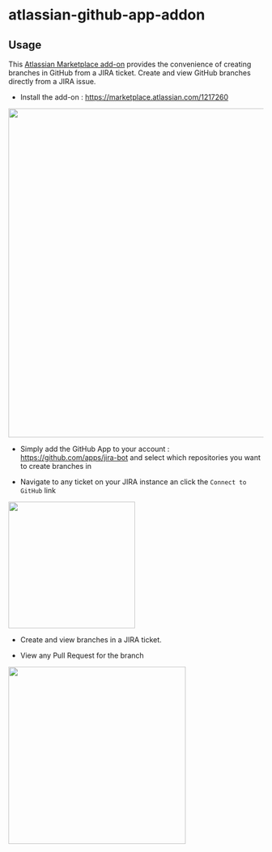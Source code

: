 # atlassian-github-app-addon

## Usage

This [Atlassian Marketplace add-on](https://marketplace.atlassian.com/plugins/com.osowskit.jira.github.app/cloud/overview) provides the convenience of creating branches in GitHub from a JIRA ticket. Create and view GitHub branches directly from a JIRA issue.

* Install the add-on : https://marketplace.atlassian.com/1217260

<img src="https://user-images.githubusercontent.com/768821/34046131-d45413fc-e160-11e7-89ca-a26f7993554c.png" width="650">

* Simply add the GitHub App to your account : https://github.com/apps/jira-bot and select which repositories you want to create branches in

* Navigate to any ticket on your JIRA instance an click the `Connect to GitHub` link 

<img src="https://user-images.githubusercontent.com/768821/34046355-9bff2df6-e161-11e7-9c6f-a1ec03b84a28.png" width="250">

* Create and view branches in a JIRA ticket.

* View any Pull Request for the branch

<img src="https://user-images.githubusercontent.com/768821/32191639-0bb9e878-bd6f-11e7-9fb2-7b85b5f0328b.png" width="350">
